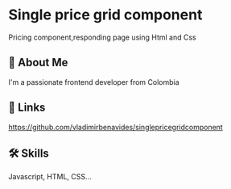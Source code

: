 
# Single price grid component

Pricing component,responding page using Html and Css

## 🚀 About Me
I'm a passionate frontend developer from Colombia 


## 🔗 Links
https://github.com/vladimirbenavides/singlepricegridcomponent

## 🛠 Skills
Javascript, HTML, CSS...

